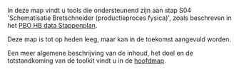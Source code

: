 In deze map vindt u tools die ondersteunend zijn aan stap S04 'Schematisatie Bretschneider (productieproces fysica)', zoals beschreven in het [PBO HB data Stappenplan](https://github.com/kkpdata/HB-Datatoolkit/tree/master/A00&#32;Documentatie#11205758-014-GEO-0001_v1.0-PBO&#32;HB&#32;data&#32;stappenplan&#32;13.pdf). 

Deze map is tot op heden leeg, maar kan in de toekomst aangevuld worden.

Een meer algemene beschrijving van de inhoud, het doel en de totstandkoming van de toolkit vindt u in de [hoofdmap](https://github.com/kkpdata/HB-Datatoolkit#readme).
